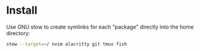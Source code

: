 # Install
Use GNU stow to create symlinks for each "package" directly into the home directory:

```bash
stow --target=~/ nvim alacritty git tmux fish
```
